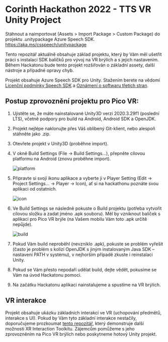# Corinth Hackathon 2022 - TTS VR Unity Project


Stáhnout a naimportovat (Assets > Import Package > Custom Package) do
projektu .unitypackage Azure Speech SDK. https://aka.ms/csspeech/unitypackage


Tento repozitář aktuálně obsahuje základ projektu, který by Vám měl ušetřit práci s instalací SDK balíčků pro vývoj na VR brýlích a s jejich nastavením.
Během Hackatonu bude tento projekt rozšiřován o základní assety, další nástroje a případné opravy chyb.

Projekt obsahuje Azure Speech SDK pro Unity. Stažením berete na vědomí [Licenční podmínky Speech SDK](https://aka.ms/csspeech/license201809) a [Oznámení o softwaru třetích stran](https://aka.ms/csspeech/carbontpn).

## Postup zprovoznění projektu pro Pico VR:
1. Ujistěte se, že máte nainstalované Unity3D verzi 2020.3.29f1 (poslední LTS), včetně podpory pro build na Android, Android SDK a OpenJDK.

2. Projekt nejlépe naklonujte přes Váš oblíbený Git-klient, nebo alespoň stáhněte jako .zip.

3. Otevřete projekt v Unity3D (proběhne import).

4. V okně Build Settings (File -> Build Settings...), přepněte cílovou platformu na Android (znovu proběhne import).  
   
   ![platform](https://user-images.githubusercontent.com/100353389/155550717-2de63b18-d469-45a8-a2f8-7f2cb2af1f13.png)

5. Připravte si svojí ikonu aplikace a vyberte ji v Player Setting (Edit -> Project Settings... -> Player -> Icon), ať si na hackathonu poznáte svou aplikaci od ostatních.  
   
   ![icon](https://user-images.githubusercontent.com/100353389/155550774-d73c6681-14cf-4ec4-9dc7-884e1ae7f97c.png)

6. Ve Build Settings se následně pokuste o Build projektu (potřeba vytvořit cílovou složku a zadat jméno .apk souboru). Měl by vzniknout balíček s aplikací pro Pico VR brýle (na Vašem mobilu Vám toto .apk určitě nepůjde).  
   
   ![build](https://user-images.githubusercontent.com/100353389/155550869-25508e93-5380-4660-b88f-04f7267da82a.png)

7. Pokud Vám build neproběhl (nevzniklo .apk), pokuste se problém vyřešit (často je problém s kolizí OpenJDK s jiným instalovaným Java SDK – nastavení PATH v systému), v nejhorším případě zkuste i reinstalaci Unity.

8. Pokud se Vám přesto nepodaří udělat build, dejte vědět, pokusíme se Vám na úvod Hackatonu pomoci.

9. Na začátku Hackatonu aplikaci nainstalujeme a spustíme na VR brýlích.

## VR interakce
Projekt obsahuje ukázku základních interakcí ve VR (uchopování předmětů, interakce s UI). Pokud by Vám tyto základní interakce nestačily, doporučujeme prozkoumat [tento repozitář](https://github.com/Unity-Technologies/XR-Interaction-Toolkit-Examples), který demonstruje další možnosti XR Interaction Toolkitu. Zájemcům pomůžeme s jeho zprovozněním na Pico VR brýlích nebo poskytneme hotový Unity projekt.


